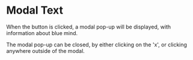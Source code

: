 # Modal Text

When the button is clicked, a modal pop-up will be displayed, with information about blue mind.

The modal pop-up can be closed, by either clicking on the 'x', or clicking anywhere outside of the modal.

